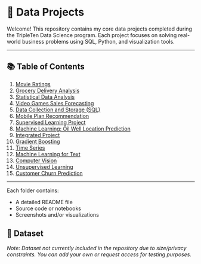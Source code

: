 # 📁 Data Projects

Welcome! This repository contains my core data projects completed during the TripleTen Data Science program. Each project focuses on solving real-world business problems using SQL, Python, and visualization tools.

---

## 📚 Table of Contents

1. [Movie Ratings](./customer-churn-prediction)
2. [Grocery Delivery Analysis](./grocery-delivery-analysis)
3. [Statistical Data Analysis](./statistical-data-analysis)
4. [Video Games Sales Forecasting](./video-games-sales-forecasting)
5. [Data Collection and Storage (SQL)](./data-collection-and-storage)
6. [Mobile Plan Recommendation](./moblie-plan-recommendation)
7. [Supervised Learning Project](./supervised-learning-project)
8. [Machine Learning: Oil Well Location Prediction](./machine-learning-oil-well)
9. [Integrated Project](./integrated-project)
10. [Gradient Boosting](./gradient-boostinh)
11. [Time Series](./time-series)
12. [Machine Learning for Text](./machine-learning-for-text)
13. [Computer Vision](./computer-vision)
14. [Unsupervised Learning](./unsupervisede-learning)
15. [Customer Churn Prediction](./customer-churn-prediction)

---

Each folder contains:
- A detailed README file
- Source code or notebooks
- Screenshots and/or visualizations

## 📁 Dataset
*Note: Dataset not currently included in the repository due to size/privacy constraints. You can add your own or request access for testing purposes.*
